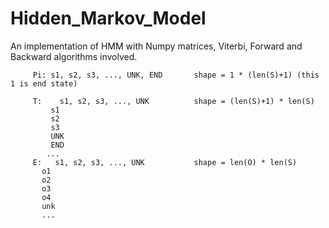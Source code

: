 # Hidden_Markov_Model
An implementation of HMM with Numpy matrices, Viterbi, Forward and Backward algorithms involved.

         Pi: s1, s2, s3, ..., UNK, END       shape = 1 * (len(S)+1) (this 1 is end state)

         T:    s1, s2, s3, ..., UNK          shape = (len(S)+1) * len(S)
             s1
             s2
             s3
             UNK
             END
            ...
         E:   s1, s2, s3, ..., UNK           shape = len(O) * len(S)
           o1
           o2
           o3
           o4
           unk
           ...
